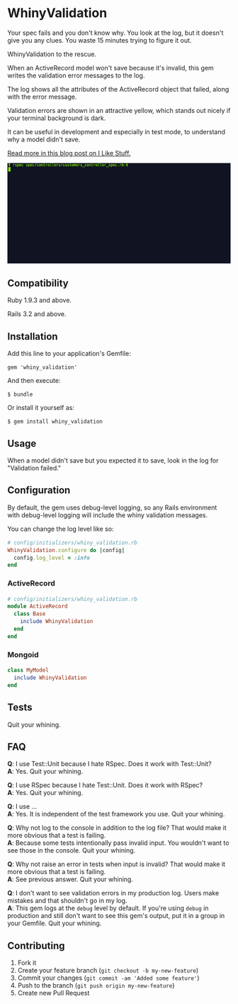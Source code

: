 # WhinyValidation

Your spec fails and you don't know why. You look at the log,
but it doesn't give you any clues. You waste 15 minutes trying
to figure it out.

WhinyValidation to the rescue.

When an ActiveRecord model won't save because it's invalid,
this gem writes the validation error messages to the log.

The log shows all the attributes of the ActiveRecord object
that failed, along with the error message.

Validation errors are shown in an attractive yellow, which
stands out nicely if your terminal background is dark.

It can be useful in development and especially in test mode,
to understand why a model didn't save.

[Read more in this blog
post on I Like Stuff.](http://ilikestuffblog.com/2014/04/09/whiny-validation/)

![Whiny Validation](whiny_validation.gif)

## Compatibility

Ruby 1.9.3 and above.

Rails 3.2 and above.

## Installation

Add this line to your application's Gemfile:

    gem 'whiny_validation'

And then execute:

    $ bundle

Or install it yourself as:

    $ gem install whiny_validation

## Usage

When a model didn't save but you expected it to save, look in the
log for "Validation failed."

## Configuration

By default, the gem uses debug-level logging, so any Rails environment
with debug-level logging will include the whiny validation messages.

You can change the log level like so:

```ruby
# config/initializers/whiny_validation.rb
WhinyValidation.configure do |config|
  config.log_level = :info
end
```

### ActiveRecord

```ruby
# config/initializers/whiny_validation.rb
module ActiveRecord
  class Base
    include WhinyValidation
  end
end
```

### Mongoid

```ruby
class MyModel
  include WhinyValidation
end
```

## Tests

Quit your whining.

## FAQ

**Q**: I use Test::Unit because I hate RSpec. Does it work with Test::Unit?<br>
**A**: Yes. Quit your whining.

**Q**: I use RSpec because I hate Test::Unit. Does it work with RSpec?<br>
**A**: Yes. Quit your whining.

**Q**: I use ...<br>
**A**: Yes. It is independent of the test framework you use. Quit your whining.

**Q**: Why not log to the console in addition to the log file? That would make it more obvious that a test is failing.<br>
**A**: Because some tests intentionally pass invalid input. You wouldn't want to see those in the console. Quit your whining.

**Q**: Why not raise an error in tests when input is invalid? That would make it more obvious that a test is failing.<br>
**A**: See previous answer. Quit your whining.

**Q**: I don't want to see validation errors in my production log. Users make mistakes and that shouldn't go in my log.<br>
**A**: This gem logs at the `debug` level by default. If you're using `debug` in production and still don't want to see
   this gem's output, put it in a group in your Gemfile. Quit your whining.

## Contributing

1. Fork it
2. Create your feature branch (`git checkout -b my-new-feature`)
3. Commit your changes (`git commit -am 'Added some feature'`)
4. Push to the branch (`git push origin my-new-feature`)
5. Create new Pull Request
